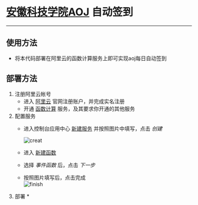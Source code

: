 # [安徽科技学院AOJ](https://acm.webturing.com/) 自动签到  

-------------------------------------------------------  
## 使用方法  
* 将本代码部署在阿里云的函数计算服务上即可实现aoj每日自动签到  
## 部署方法  
1. 注册阿里云帐号  
    * 进入 [阿里云](https://promotion.aliyun.com/ntms/yunparter/invite.html?userCode=vd8zzwy8) 官网注册账户，并完成实名注册
    * 开通 [函数计算](https://www.aliyun.com/product/fc) 服务，及其要求你开通的其他服务  
2. 配置服务  
    * 进入控制台应用中心 [新建服务](https://fc.console.aliyun.com/fc/service/cn-shanghai/create) 并按照图片中填写，点击 _创建_  
    
        ![creat](https://s3.ax1x.com/2020/12/03/DoDhDA.png)
      
    * 进入 [新建函数](https://fc.console.aliyun.com/fc/service/cn-shanghai/aoj_sign/function/create)  
    * 选择 _事件函数_ 后，点击 _下一步_  
    * 按照图片填写后，点击完成  
    ![finish](https://s3.ax1x.com/2020/12/03/DorYVI.png)  
3. 部署
    * 